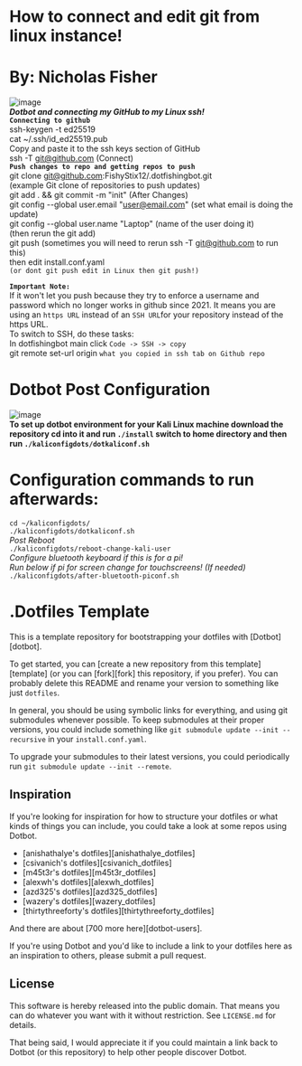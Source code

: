 # How to connect and edit git from linux instance!
# By: Nicholas Fisher 
![image](https://github.com/user-attachments/assets/848e208a-db9a-467f-9e4b-cafdcfa05d5c) <br />
***Dotbot and connecting my GitHub to my Linux ssh!*** <br />
**`Connecting to github`** <br />
ssh-keygen -t ed25519 <br />
cat ~/.ssh/id_ed25519.pub <br />
Copy and paste it to the ssh keys section of GitHub <br />
ssh -T git@github.com (Connect) <br />
**`Push changes to repo and getting repos to push`** <br />
git clone git@github.com:FishyStix12/.dotfishingbot.git <br /> (example Git clone of repositories to push updates) <br />
git add . && git commit -m "init" (After Changes) <br />
git config --global user.email "user@email.com" (set what email is doing the update) <br />
git config --global user.name "Laptop" (name of the user doing it) <br />
(then rerun the git add) <br />
git push (sometimes you will need to rerun ssh -T git@github.com to run this) <br />
then edit install.conf.yaml <br />
`(or dont git push edit in Linux then git push!)`<br />

**`Important Note:`** <br />
If it won't let you push because they try to enforce a username and password which no longer works in github since 2021. It means you are using an `https URL` instead of an `SSH URL`for your repository instead of the https URL. <br />
To switch to SSH, do these tasks: <br />
In dotfishingbot main click `Code -> SSH -> copy` <br />
git remote set-url origin `what you copied in ssh tab on Github repo` <br />

# Dotbot Post Configuration <br />
![image](https://github.com/user-attachments/assets/a6d706ff-3cc7-47ac-94b8-161ccb7b3aab) <br />
**To set up dotbot environment for your Kali Linux machine download the repository cd into it and run `./install` switch to home directory and then run `./kaliconfigdots/dotkaliconf.sh`** <br />
# Configuration commands to run afterwards: <br />
`cd ~/kaliconfigdots/` <br />
`./kaliconfigdots/dotkaliconf.sh` <br />
*Post Reboot* <br />
`./kaliconfigdots/reboot-change-kali-user` <br />
*Configure bluetooth keyboard if this is for a pi!* <br />
*Run below if pi for screen change for touchscreens! (If needed)* <br />
`./kaliconfigdots/after-bluetooth-piconf.sh` <br />

.Dotfiles Template
=================

This is a template repository for bootstrapping your dotfiles with [Dotbot][dotbot].

To get started, you can [create a new repository from this template][template]
(or you can [fork][fork] this repository, if you prefer). You can probably
delete this README and rename your version to something like just `dotfiles`.

In general, you should be using symbolic links for everything, and using git
submodules whenever possible.
To keep submodules at their proper versions, you could include something like
`git submodule update --init --recursive` in your `install.conf.yaml`.

To upgrade your submodules to their latest versions, you could periodically run
`git submodule update --init --remote`.

Inspiration
-----------

If you're looking for inspiration for how to structure your dotfiles or what
kinds of things you can include, you could take a look at some repos using
Dotbot.

* [anishathalye's dotfiles][anishathalye_dotfiles]
* [csivanich's dotfiles][csivanich_dotfiles]
* [m45t3r's dotfiles][m45t3r_dotfiles]
* [alexwh's dotfiles][alexwh_dotfiles]
* [azd325's dotfiles][azd325_dotfiles]
* [wazery's dotfiles][wazery_dotfiles]
* [thirtythreeforty's dotfiles][thirtythreeforty_dotfiles]

And there are about [700 more here][dotbot-users].

If you're using Dotbot and you'd like to include a link to your dotfiles here
as an inspiration to others, please submit a pull request.

License
-------

This software is hereby released into the public domain. That means you can do
whatever you want with it without restriction. See `LICENSE.md` for details.

That being said, I would appreciate it if you could maintain a link back to
Dotbot (or this repository) to help other people discover Dotbot.
